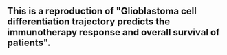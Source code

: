## This is a reproduction of "Glioblastoma cell differentiation trajectory predicts the immunotherapy response and overall survival of patients".  
